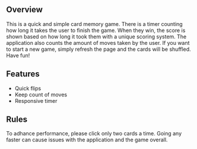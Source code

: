 
## Overview
This is a quick and simple card memory game. There is a timer counting how long it takes the user to finish the game. When they win, the score is shown based on how long it took them with a unique scoring system. The application also counts the amount of moves taken by the user. If you want to start a new game, simply refresh the page and the cards will be shuffled. Have fun!
## Features

- Quick flips
- Keep count of moves
- Responsive timer



## Rules
To adhance performance, please click only two cards a time. Going any faster can cause issues with the application and the game overall.